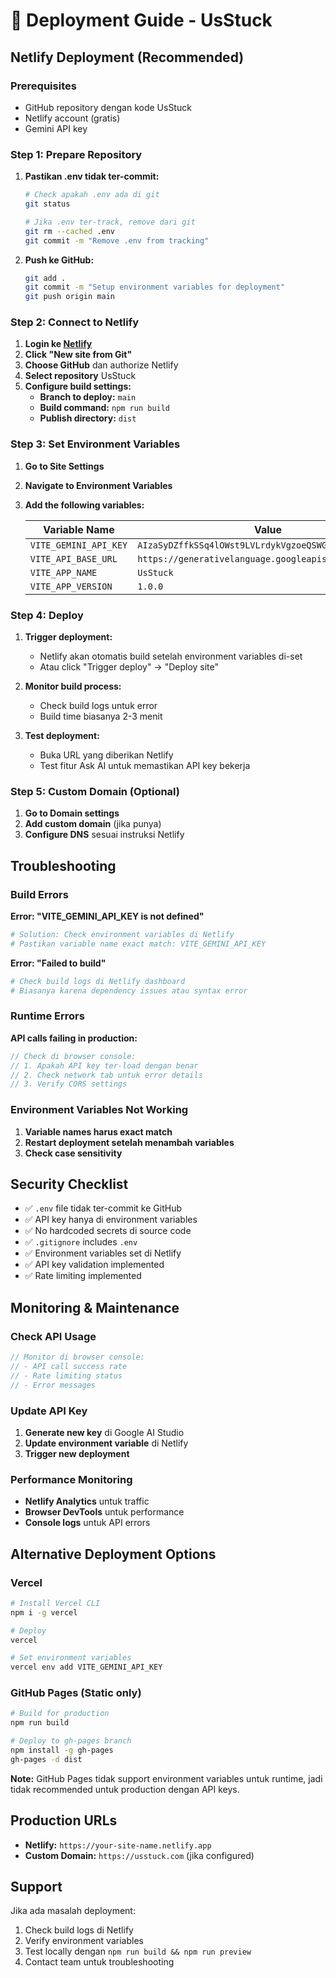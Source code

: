 # 🚀 Deployment Guide - UsStuck

## Netlify Deployment (Recommended)

### Prerequisites
- GitHub repository dengan kode UsStuck
- Netlify account (gratis)
- Gemini API key

### Step 1: Prepare Repository

1. **Pastikan .env tidak ter-commit:**
   ```bash
   # Check apakah .env ada di git
   git status
   
   # Jika .env ter-track, remove dari git
   git rm --cached .env
   git commit -m "Remove .env from tracking"
   ```

2. **Push ke GitHub:**
   ```bash
   git add .
   git commit -m "Setup environment variables for deployment"
   git push origin main
   ```

### Step 2: Connect to Netlify

1. **Login ke [Netlify](https://netlify.com)**
2. **Click "New site from Git"**
3. **Choose GitHub** dan authorize Netlify
4. **Select repository** UsStuck
5. **Configure build settings:**
   - **Branch to deploy:** `main`
   - **Build command:** `npm run build`
   - **Publish directory:** `dist`

### Step 3: Set Environment Variables

1. **Go to Site Settings**
2. **Navigate to Environment Variables**
3. **Add the following variables:**

   | Variable Name | Value |
   |---------------|-------|
   | `VITE_GEMINI_API_KEY` | `AIzaSyDZffkSSq4lOWst9LVLrdykVgzoeQSWGK0` |
   | `VITE_API_BASE_URL` | `https://generativelanguage.googleapis.com/v1/models` |
   | `VITE_APP_NAME` | `UsStuck` |
   | `VITE_APP_VERSION` | `1.0.0` |

### Step 4: Deploy

1. **Trigger deployment:**
   - Netlify akan otomatis build setelah environment variables di-set
   - Atau click "Trigger deploy" → "Deploy site"

2. **Monitor build process:**
   - Check build logs untuk error
   - Build time biasanya 2-3 menit

3. **Test deployment:**
   - Buka URL yang diberikan Netlify
   - Test fitur Ask AI untuk memastikan API key bekerja

### Step 5: Custom Domain (Optional)

1. **Go to Domain settings**
2. **Add custom domain** (jika punya)
3. **Configure DNS** sesuai instruksi Netlify

## Troubleshooting

### Build Errors

**Error: "VITE_GEMINI_API_KEY is not defined"**
```bash
# Solution: Check environment variables di Netlify
# Pastikan variable name exact match: VITE_GEMINI_API_KEY
```

**Error: "Failed to build"**
```bash
# Check build logs di Netlify dashboard
# Biasanya karena dependency issues atau syntax error
```

### Runtime Errors

**API calls failing in production:**
```javascript
// Check di browser console:
// 1. Apakah API key ter-load dengan benar
// 2. Check network tab untuk error details
// 3. Verify CORS settings
```

### Environment Variables Not Working

1. **Variable names harus exact match**
2. **Restart deployment setelah menambah variables**
3. **Check case sensitivity**

## Security Checklist

- ✅ `.env` file tidak ter-commit ke GitHub
- ✅ API key hanya di environment variables
- ✅ No hardcoded secrets di source code
- ✅ `.gitignore` includes `.env`
- ✅ Environment variables set di Netlify
- ✅ API key validation implemented
- ✅ Rate limiting implemented

## Monitoring & Maintenance

### Check API Usage
```javascript
// Monitor di browser console:
// - API call success rate
// - Rate limiting status
// - Error messages
```

### Update API Key
1. **Generate new key** di Google AI Studio
2. **Update environment variable** di Netlify
3. **Trigger new deployment**

### Performance Monitoring
- **Netlify Analytics** untuk traffic
- **Browser DevTools** untuk performance
- **Console logs** untuk API errors

## Alternative Deployment Options

### Vercel
```bash
# Install Vercel CLI
npm i -g vercel

# Deploy
vercel

# Set environment variables
vercel env add VITE_GEMINI_API_KEY
```

### GitHub Pages (Static only)
```bash
# Build for production
npm run build

# Deploy to gh-pages branch
npm install -g gh-pages
gh-pages -d dist
```

**Note:** GitHub Pages tidak support environment variables untuk runtime, jadi tidak recommended untuk production dengan API keys.

## Production URLs

- **Netlify:** `https://your-site-name.netlify.app`
- **Custom Domain:** `https://usstuck.com` (jika configured)

## Support

Jika ada masalah deployment:
1. Check build logs di Netlify
2. Verify environment variables
3. Test locally dengan `npm run build && npm run preview`
4. Contact team untuk troubleshooting